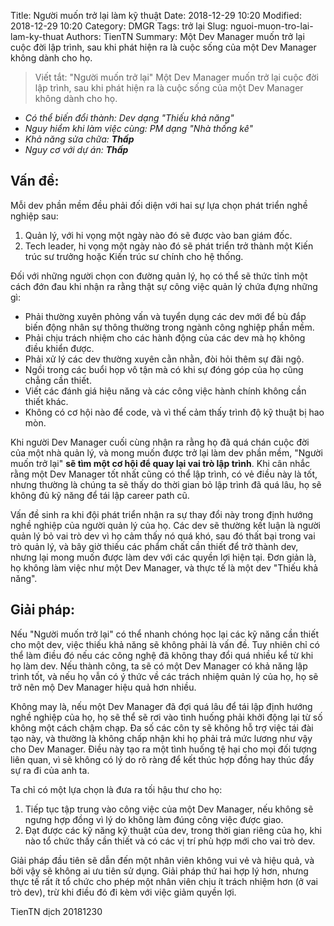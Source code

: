Title: Người muốn trở lại làm kỹ thuật 
Date: 2018-12-29 10:20
Modified: 2018-12-29 10:20 
Category: DMGR
Tags: trở lại 
Slug: nguoi-muon-tro-lai-lam-ky-thuat
Authors: TienTN
Summary: Một Dev Manager muốn trở lại cuộc đời lập trình, sau khi phát hiện ra là cuộc sống của một Dev Manager không dành cho họ.

> Viết tắt: "Người muốn trở lại"
> Một Dev Manager muốn trở lại cuộc đời lập trình, sau khi phát hiện ra là cuộc sống của một Dev Manager không dành cho họ.

* _Có thể biến đổi thành: Dev dạng "Thiếu khả năng"_
* _Nguy hiểm khi làm việc cùng: PM dạng "Nhà thống kê"_
* _Khả năng sửa chữa: **Thấp**_
* _Nguy cơ với dự án: **Thấp**_

## Vấn đề:

Mỗi dev phần mềm đều phải đối diện với hai sự lựa chọn phát triển nghề nghiệp sau:

1. Quản lý, với hi vọng một ngày nào đó sẽ được vào ban giám đốc.
2. Tech leader, hi vọng một ngày nào đó sẽ phát triển trở thành một Kiến trúc sư trưởng hoặc Kiến trúc sư chính cho hệ thống.

Đối với những người chọn con đường quản lý, họ có thể sẽ thức tỉnh một cách đớn đau khi nhận ra rằng thật sự công việc quản lý chứa đựng những gì:

* Phải thường xuyên phỏng vấn và tuyển dụng các dev mới để bù đắp biến động nhân sự thông thường trong ngành công nghiệp phần mềm.
* Phải chịu trách nhiệm cho các hành động của các dev mà họ không điều khiển được.
* Phải xử lý các dev thường xuyên cằn nhằn, đòi hỏi thêm sự đãi ngộ.
* Ngồi trong các buổi họp vô tận mà có khi sự đóng góp của họ cũng chẳng cần thiết.
* Viết các đánh giá hiệu năng và các công việc hành chính không cần thiết khác.
* Không có cơ hội nào để code, và vì thế cảm thấy trình độ kỹ thuật bị hao mòn.

Khi người Dev Manager cuối cùng nhận ra rằng họ đã quá chán cuộc đời của một nhà quản lý, và mong muốn được trở lại làm dev phần mềm, "Người muốn trở lại" **sẽ  tìm một cơ hội để quay lại vai trò lập trình**. Khi cân nhắc rằng một Dev Manager tốt nhất cũng có thể lập trình, có vẻ điều này là tốt, nhưng thường là chúng ta sẽ thấy do thời gian bỏ lập trình đã quá lâu, họ sẽ không đủ kỹ năng để tái lập career path cũ.

Vấn đề sinh ra khi đội phát triển nhận ra sự thay đổi này trong định hướng nghề nghiệp của người quản lý của họ. Các dev sẽ thường kết luận là người quản lý bỏ vai trò dev vì họ cảm thấy nó quá khó, sau đó thất bại trong vai trò quản lý, và bây giờ thiếu các phẩm chất cần thiết để trở thành dev, nhưng lại mong muốn được làm dev với các quyền lợi hiện tại. Đơn giản là, họ không làm việc như một Dev Manager, và thực tế là một dev "Thiếu khả năng".

## Giải pháp:

Nếu "Người muốn trở lại" có thể nhanh chóng học lại các kỹ năng cần thiết cho một dev, việc thiếu khả năng sẽ không phải là vấn đề. Tuy nhiên chỉ có thể làm điều đó nếu các công nghệ đã không thay đổi quá nhiều kể từ khi họ làm dev. Nếu thành công, ta sẽ có một Dev Manager có khả năng lập trình tốt, và nếu họ vẫn có ý thức về các trách nhiệm quản lý của họ, họ sẽ trở nên mộ Dev Manager hiệu quả hơn nhiều.

Không may là, nếu một Dev Manager đã đợi quá lâu để tái lập định hướng nghề nghiệp của họ, họ sẽ thể sẽ rơi vào tình huống phải khởi động lại từ số không một cách chậm chạp. Đa số các côn ty sẽ không hỗ trợ việc tái đài tạo này, và thường là không chấp nhận khi họ phải trả mức lương như vậy cho Dev Manager. Điều này tạo ra một tình huống tệ hại cho mọi đối tượng liên quan, vì sẽ không có lý do rõ ràng để kết thúc hợp đồng hay thúc đẩy sự ra đi của anh ta.

Ta chỉ có một lựa chọn là đưa ra tối hậu thư cho họ:

1. Tiếp tục tập trung vào công việc của một Dev Manager, nếu không sẽ ngưng hợp đồng vì lý do không làm đúng công việc được giao.
2. Đạt được các kỹ năng kỹ thuật của dev, trong thời gian riêng của họ, khi nào tổ chức thấy cần thiết và có các vị trí phù hợp mới cho vai trò dev.

Giải pháp đầu tiên sẽ dẫn đến một nhân viên không vui vẻ và hiệu quả, và bởi vậy sẽ không ai ưu tiên sử dụng. Giải pháp thứ hai hợp lý hơn, nhưng thực tế rất ít tổ chức cho phép một nhân viên chịu ít trách nhiệm hơn (ở vai trò dev), trừ khi điều đó đi kèm với việc giảm quyền lợi.

TienTN dịch 20181230  

 
